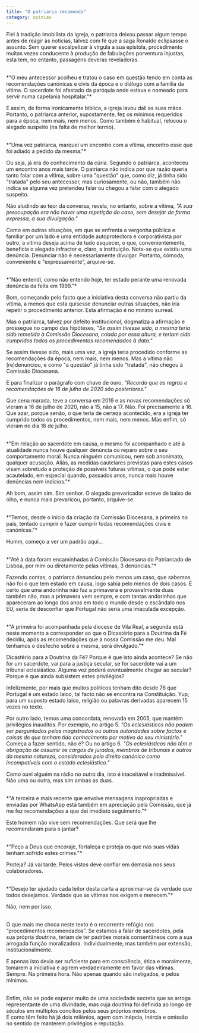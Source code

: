 ```yaml
---
title: "O patriarca recomenda"
category: opiniao
---
```


Fiel à tradição imobilista da igreja, o patriarca deixou passar algum tempo antes de reagir às notícias, talvez com fé que a saga Ronaldo eclipsasse o assunto.
Sem querer escalpelizar à vírgula a sua epístola, procedimento muitas vezes conducente à produção de fabulações porventura injustas, esta tem, no entanto, passagens deveras reveladoras.

<br/>
*"O meu antecessor acolheu e tratou o caso em questão tendo em conta as recomendações canónicas e civis da época e o diálogo com a família da vítima. O sacerdote foi afastado da paróquia onde estava e nomeado para servir numa capelania hospitalar."*

E assim, de forma ironicamente bíblica, a igreja lavou dali as suas mãos. Portanto, o patriarca anterior, supostamente, fez os mínimos requeridos para a época, nem mais, nem menos. Como também é habitual, relocou o alegado suspeito (na falta de melhor termo).

<br/>
*"Uma vez patriarca, marquei um encontro com a vítima, encontro esse que foi adiado a pedido da mesma."*

Ou seja, já era do conhecimento da cúria. Segundo o patriarca, aconteceu um encontro anos mais tarde. O patriarca não indica por que razão queria tanto falar com a vítima, sobre uma "questão" que, como diz, já tinha sido "tratada" pelo seu antecessor, mas curiosamente, ou não, também não indica se alguma vez pretendeu falar ou chegou a falar com o alegado suspeito.

Não aludindo ao teor da conversa, revela, no entanto, sobre a vítima, *"A sua preocupação era não haver uma repetição do caso, sem desejar de forma expressa, a sua divulgação."*

Como em outras situações, em que se enfrenta a vergonha pública e familiar por um lado e uma entidade autoprotectora e corporativista por outro, a vítima deseja acima de tudo esquecer, o que, convenientemente, beneficia o alegado infractor e, claro, a instituição. Note-se que existiu uma denúncia. Denunciar não é necessariamente divulgar. Portanto, cómoda, conveniente e "expressamente", arquive-se.

<br/>
*"Não entendi, como não entendo hoje, ter estado perante uma renovada denúncia da feita em 1999."*

Bom, começando pelo facto que a iniciativa desta conversa não partiu da vítima, a menos que esta quisesse denunciar outras situações, não iria repetir o procedimento anterior. Esta afirmação é no mínimo surreal.

Mas o patriarca, talvez por defeito institucional, dogmatiza a afirmação e prossegue no campo das hipóteses, *"Se assim tivesse sido, a mesma teria sido remetida à Comissão Diocesana, criada por essa altura, e teriam sido cumpridos todos os procedimentos recomendados à data."*

Se assim tivesse sido, mais uma vez, a igreja teria procedido conforme as recomendações da época, nem mais, nem menos. Mas a vítima não (re)denunciou, e como "a questão" já tinha sido "tratada", não chegou à Comissão Diocesana.

E para finalizar o parágrafo com chave de ouro, *"Recordo que as regras e recomendações de 16 de julho de 2020 são posteriores."*

Que cena marada, teve a conversa em 2019 e as novas recomendações só vieram a 16 de julho de 2020, não a 15, não a 17. Não. Foi precisamente a 16. Que azar, porque senão, o que teria de certeza acontecido, era a igreja ter cumprido todos os procedimentos, nem mais, nem menos. Mas enfim, só vieram no dia 16 de julho.

<br/>
*"Em relação ao sacerdote em causa, o mesmo foi acompanhado e até à atualidade nunca houve qualquer denúncia ou reparo sobre o seu comportamento moral. Nunca ninguém comunicou, nem sob anonimato, qualquer acusação. Aliás, as medidas cautelares previstas para estes casos visam sobretudo a proteção de possíveis futuras vítimas, o que pode estar acautelado, em especial quando, passados anos, nunca mais houve denúncias nem indícios."*

Ah bom, assim sim. Sim senhor. O alegado prevaricador esteve de baixo de olho, e nunca mais prevaricou, portanto, arquive-se.

<br/>
*"Temos, desde o início da criação da Comissão Diocesana, a primeira no país, tentado cumprir e fazer cumprir todas recomendações civis e canónicas."*

Humm, começo a ver um padrão aqui...

<br/>
*"Até à data foram encaminhadas à Comissão Diocesana do Patriarcado de Lisboa, por mim ou diretamente pelas vítimas, 3 denúncias."*

Fazendo contas, o patriarca denunciou pelo menos um caso, que sabemos não foi o que tem estado em causa, logo sabia pelo menos de dois casos. É certo que uma andorinha não faz a primavera e provavelmente duas também não, mas a primavera vem sempre, e com tantas andorinhas que apareceram ao longo dos anos em todo o mundo desde o escândalo nos EU, seria de desconfiar que Portugal não seria uma imaculada excepção.

<br/>
*"A primeira foi acompanhada pela diocese de Vila Real, a segunda está neste momento a corresponder ao que o Dicastério para a Doutrina da Fé decidiu, após as recomendações que a nossa Comissão me deu. Mal tenhamos o desfecho sobre a mesma, será divulgado."*

Dicastério para a Doutrina da Fé? Porque é que isto ainda acontece? Se não for um sacerdote, vai para a justiça secular, se for sacerdote vai a um tribunal eclesiástico. Alguma vez poderá eventualmente chegar ao secular? Porque é que ainda subsistem estes privilégios?

Infelizmente, por mais que muitos políticos tenham dito desde 76 que Portugal é um estado laico, tal facto não se encontra na Constituição. Yup, para um suposto estado laico, religião ou palavras derivadas aparecem 15 vezes no texto.

Por outro lado, temos uma concordata, renovada em 2005, que mantém privilégios inauditos. Por exemplo, no artigo 5. *"Os eclesiásticos não podem ser perguntados pelos magistrados ou outras autoridades sobre factos e coisas de que tenham tido conhecimento por motivo do seu ministério."* \
Começa a fazer sentido, não é? Ou no artigo 6. *"Os eclesiásticos não têm a obrigação de assumir os cargos de jurados, membros de tribunais e outros da mesma natureza, considerados pelo direito canónico como incompatíveis com o estado eclesiástico."*

Como ouvi alguém na rádio no outro dia, isto é inaceitável e inadmissível. Não uma ou outra, mas sim ambas as duas.

<br/>
*"A terceira e mais recente que envolve mensagens inapropriadas e enviadas por WhatsApp está também em apreciação pela Comissão, que já me fez recomendações a que dei imediato seguimento."*

Este homem não vive sem recomendações. Que será que lhe recomendaram para o jantar?

<br/>
*"Peço a Deus que encoraje, fortaleça e proteja os que nas suas vidas tenham sofrido estes crimes."*

Proteja? Já vai tarde. Pelos vistos deve confiar em demasia nos seus colaboradores.

<br/>
*"Desejo ter ajudado cada leitor desta carta a aproximar-se da verdade que todos desejamos. Verdade que as vítimas nos exigem e merecem."*

Não, nem por isso.

<br/>
O que mais me choca neste texto é o recorrente refúgio nos “procedimentos recomendados”. Se estamos a falar de sacerdotes, pela sua própria doutrina, teriam de ter padrões morais consentâneos com a sua arrogada função moralizadora. Individualmente, mas também por extensão, institucionalmente.

E apenas isto devia ser suficiente para em consciência, ética e moralmente, tomarem a iniciativa e agirem verdadeiramente em favor das vítimas. Sempre. Na primeira hora. Não apenas quando são instigados, e pelos mínimos.

<br/>
Enfim, não se pode esperar muito de uma sociedade secreta que se arroga representante de uma divindade, mas cuja doutrina foi definida ao longo de séculos em múltiplos concílios pelos seus próprios membros.

<br/>
E como têm feito há já dois milénios, agem com inépcia, inércia e omissão no sentido de manterem privilégios e reputação.

